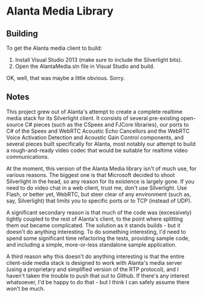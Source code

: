# Alanta Media Library

## Building
To get the Alanta media client to build:

1. Install Visual Studio 2013 (make sure to include the Silverlight bits).
2. Open the AlantaMedia.sln file in Visual Studio and build.

OK, well, that was maybe a little obvious. Sorry.

## Notes

This project grew out of Alanta's attempt to create a complete realtime media stack 
for its Silverlight client. It consists of several pre-existing open-source C# pieces
(such as the CSpeex and FJCore libraries), our ports to C# of the Speex and WebRTC Acoustic
Echo Cancellors and the WebRTC Voice Activation Detection and Acoustic Gain Control components, 
and several pieces built specifically for Alanta, most notably our 
attempt to build a rough-and-ready video codec that would be
suitable for realtime video communications.

At the moment, this version of the Alanta Media library isn't of much use, for various reasons.
The biggest one is that Microsoft decided to shoot Silverlight in the head, so any reason
for its existence is largely gone. If you need to do video chat in a web client, trust me, 
don't use Silverlight. Use Flash, or better yet, WebRTC, but steer clear of any environment 
(such as, say, Silverlight) that limits you to specific ports or to TCP (instead of UDP).

A significant secondary reason is that much of the code was (excessively) tightly coupled 
to the rest of Alanta's client, to the point where splitting them out became complicated. 
The solution as it stands builds - but it doesn't do anything interesting.
To do something interesting, I'd need to spend some significant time refactoring the tests, 
providing sample code, and including a simple, more-or-less standalone sample application.

A third reason why this doesn't do anything interesting is that the entire client-side
media stack is designed to work with Alanta's media server (using a proprietary and simplified version
of the RTP protocol), and I haven't taken the trouble to push that out to Github. 
If there's any interest whatsoever, I'd be happy to do that - but 
I think I can safely assume there won't be much.